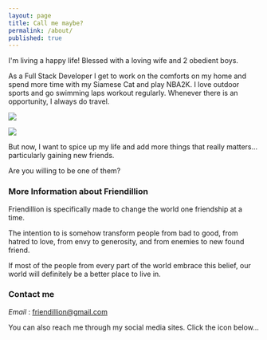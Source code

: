 ```yaml
---
layout: page
title: Call me maybe?
permalink: /about/
published: true
---
```


I'm living a happy life! Blessed with a loving wife and 2 obedient boys. 

As a Full Stack Developer I get to work on the comforts on my home and spend more time with my Siamese Cat and play NBA2K.
I love outdoor sports and go swimming laps workout regularly. Whenever there is an opportunity, I always do travel.

![]({{site.baseurl}}//Raya%20Garden%2039.jpg)

![]({{site.baseurl}}/https://scontent.fmnl4-6.fna.fbcdn.net/v/t31.0-8/16487591_10212641799139825_7417655342297092489_o.jpg?oh=a581de26187d795d3463be6b9ad302e1&oe=5AABD93E)

But now, I want to spice up my life and add more things that really matters... particularly gaining new friends.

Are you willing to be one of them?


### More Information about Friendillion

Friendillion is specifically made to change the world one friendship at a time. 

The intention to is somehow transform people from bad to good, from hatred to love, from envy to generosity, and from enemies to new found friend. 

If most of the people from every part of the world embrace this belief, our world will definitely be a better place to live in.

### Contact me


_Email_ : [friendillion@gmail.com](mailto:friendillion@gmail.com)

You can also reach me through my social media sites. Click the icon below...
